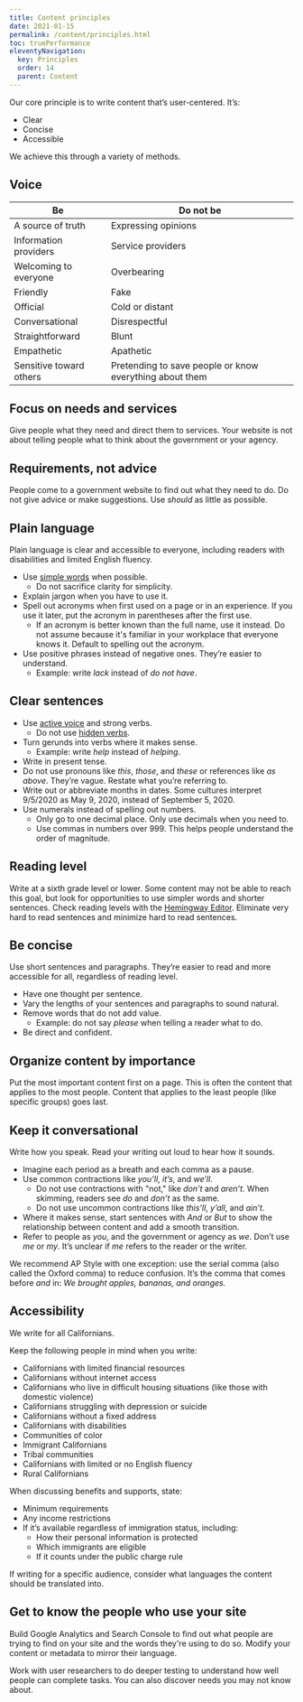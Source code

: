 ```yaml
---
title: Content principles
date: 2021-01-15
permalink: /content/principles.html
toc: truePerformance
eleventyNavigation:
  key: Principles
  order: 14
  parent: Content
---
```


Our core principle is to write content that’s user-centered. It’s:
* Clear
* Concise
* Accessible

We achieve this through a variety of methods.

## Voice

| Be                      | Do not be                                               |
| ----------------------- |-------------------------------------------------------- |
| A source of truth       | Expressing opinions                                     |
| Information providers   | Service providers                                       |
| Welcoming to everyone   | Overbearing                                             |
| Friendly                | Fake                                                    |
| Official                | Cold or distant                                         |
| Conversational          | Disrespectful                                           |
| Straightforward         | Blunt                                                   |
| Empathetic              | Apathetic                                               |
| Sensitive toward others | Pretending to save people or know everything about them |

## Focus on needs and services
Give people what they need and direct them to services. Your website is not about telling people what to think about the government or your agency.

## Requirements, not advice
People come to a government website to find out what they need to do. Do not give advice or make suggestions. Use _should_ as little as possible.

## Plain language
Plain language is clear and accessible to everyone, including readers with disabilities and limited English fluency.

* Use [simple words](https://plainlanguage.gov/guidelines/words/use-simple-words-phrases/) when possible.
  * Do not sacrifice clarity for simplicity.
* Explain jargon when you have to use it.
* Spell out acronyms when first used on a page or in an experience. If you use it later, put the acronym in parentheses after the first use.
  * If an acronym is better known than the full name, use it instead. Do not assume because it's familiar in your workplace that everyone knows it. Default to spelling out the acronym.
* Use positive phrases instead of negative ones. They’re easier to understand.
  * Example: write _lack_ instead of _do not have_.

## Clear sentences
* Use [active voice](https://plainlanguage.gov/guidelines/conversational/use-active-voice/) and strong verbs.
  * Do not use [hidden verbs](https://plainlanguage.gov/guidelines/words/avoid-hidden-verbs/).
* Turn gerunds into verbs where it makes sense.
  * Example: write _help_ instead of _helping_.
* Write in present tense.
* Do not use pronouns like _this_, _those_, and _these_ or references like _as above_. They’re vague. Restate what you’re referring to.
* Write out or abbreviate months in dates. Some cultures interpret 9/5/2020 as May 9, 2020, instead of September 5, 2020.
* Use numerals instead of spelling out numbers.
  * Only go to one decimal place. Only use decimals when you need to.
  * Use commas in numbers over 999. This helps people understand the order of magnitude.

## Reading level
Write at a sixth grade level or lower. Some content may not be able to reach this goal, but look for opportunities to use simpler words and shorter sentences. Check reading levels with the [Hemingway Editor](http://hemingwayapp.com/). Eliminate very hard to read sentences and minimize hard to read sentences.

## Be concise
Use short sentences and paragraphs. They’re easier to read and more accessible for all, regardless of reading level.

* Have one thought per sentence.
* Vary the lengths of your sentences and paragraphs to sound natural.
* Remove words that do not add value.
  * Example: do not say _please_ when telling a reader what to do.
* Be direct and confident.

## Organize content by importance
Put the most important content first on a page. This is often the content that applies to the most people. Content that applies to the least people (like specific groups) goes last.

## Keep it conversational
Write how you speak. Read your writing out loud to hear how it sounds.

* Imagine each period as a breath and each comma as a pause.
* Use common contractions like _you’ll_, _it’s_, and _we’ll_.
  * Do not use contractions with "not," like _don’t_ and _aren’t_. When skimming, readers see _do_ and _don’t_ as the same.
  * Do not use uncommon contractions like _this’ll_, _y’all_, and _ain’t_.
* Where it makes sense, start sentences with _And_ or _But_ to show the relationship between content and add a smooth transition.
* Refer to people as _you_, and the government or agency as _we_. Don’t use _me_ or _my_. It’s unclear if _me_ refers to the reader or the writer.

We recommend AP Style with one exception: use the serial comma (also called the Oxford comma) to reduce confusion. It’s the comma that comes before _and_ in: _We brought apples, bananas, and oranges._

## Accessibility
We write for all Californians.

Keep the following people in mind when you write:
* Californians with limited financial resources
* Californians without internet access
* Californians who live in difficult housing situations (like those with domestic violence)
* Californians struggling with depression or suicide
* Californians without a fixed address
* Californians with disabilities
* Communities of color
* Immigrant Californians
* Tribal communities
* Californians with limited or no English fluency
* Rural Californians

When discussing benefits and supports, state:
* Minimum requirements
* Any income restrictions
* If it’s available regardless of immigration status, including:
  * How their personal information is protected
  * Which immigrants are eligible
  * If it counts under the public charge rule

If writing for a specific audience, consider what languages the content should be translated into.

## Get to know the people who use your site
Build Google Analytics and Search Console to find out what people are trying to find on your site and the words they're using to do so. Modify your content or metadata to mirror their language.

Work with user researchers to do deeper testing to understand how well people can complete tasks. You can also discover needs you may not know about.
